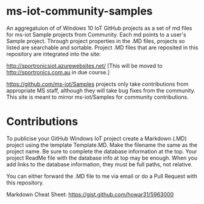 # ms-iot-community-samples
An aggregatuion of of Windows 10 IoT GitHub projects as a set of md files for ms-iot Sample projects from Community. Each md points to a user's Sample project. Through project properties in the .MD files, projects so listed are searchable and sortable. Project .MD files that are reposited in this repository are integrated into the site: 

http://sportronicsiot.azurewebsites.net/  [This will be moved to http://sportronics.com.au in due course.]

https://github.com/ms-iot/Samples projects only take contributions from appropriate MS staff, although they will take bug fixes from the community. This site is meant to mirror ms-iot/Samples for community contributions.

# Contributions
To publicise your GitHub Windows IoT project create a Markdown (.MD) project using the template Template.MD. Make the filename the same as the project name. Be sure to complete the database information at the top. Your project ReadMe file with the database info at top may be enough. When you add links to the database information, they must be full paths, not relative.

You can either forward the .MD file to me via email or do a Pull Request with this repository. 

Markdown Cheat Sheet: https://gist.github.com/howar31/5963000
